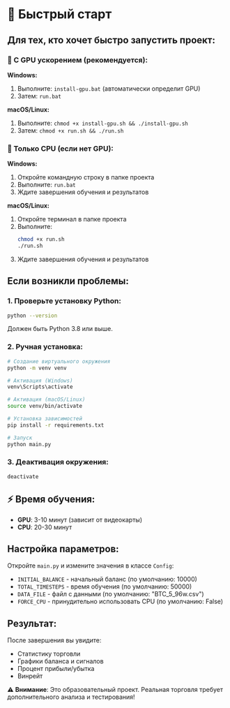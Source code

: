 # 🚀 Быстрый старт

## Для тех, кто хочет быстро запустить проект:

### 🚀 С GPU ускорением (рекомендуется):

**Windows:**
1. Выполните: `install-gpu.bat` (автоматически определит GPU)
2. Затем: `run.bat`

**macOS/Linux:**
1. Выполните: `chmod +x install-gpu.sh && ./install-gpu.sh`
2. Затем: `chmod +x run.sh && ./run.sh`

### 🐌 Только CPU (если нет GPU):

**Windows:**
1. Откройте командную строку в папке проекта
2. Выполните: `run.bat`
3. Ждите завершения обучения и результатов

**macOS/Linux:**
1. Откройте терминал в папке проекта  
2. Выполните: 
   ```bash
   chmod +x run.sh
   ./run.sh
   ```
3. Ждите завершения обучения и результатов

## Если возникли проблемы:

### 1. Проверьте установку Python:
```bash
python --version
```
Должен быть Python 3.8 или выше.

### 2. Ручная установка:
```bash
# Создание виртуального окружения
python -m venv venv

# Активация (Windows)
venv\Scripts\activate

# Активация (macOS/Linux) 
source venv/bin/activate

# Установка зависимостей
pip install -r requirements.txt

# Запуск
python main.py
```

### 3. Деактивация окружения:
```bash
deactivate
```

## ⚡ Время обучения:
- **GPU**: 3-10 минут (зависит от видеокарты)
- **CPU**: 20-30 минут

## Настройка параметров:

Откройте `main.py` и измените значения в классе `Config`:
- `INITIAL_BALANCE` - начальный баланс (по умолчанию: 10000)
- `TOTAL_TIMESTEPS` - время обучения (по умолчанию: 50000)
- `DATA_FILE` - файл с данными (по умолчанию: "BTC_5_96w.csv")
- `FORCE_CPU` - принудительно использовать CPU (по умолчанию: False)

## Результат:

После завершения вы увидите:
- Статистику торговли
- Графики баланса и сигналов
- Процент прибыли/убытка
- Винрейт

⚠️ **Внимание**: Это образовательный проект. Реальная торговля требует дополнительного анализа и тестирования! 